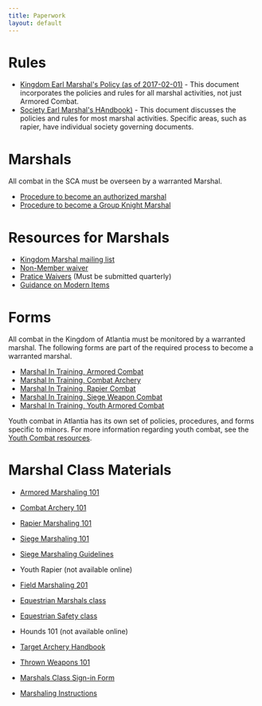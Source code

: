 ```yaml
---
title: Paperwork
layout: default
---
```


# Rules
* [Kingdom Earl Marshal's Policy (as of 2017-02-01)](/documents/Earl-Marshal-policy-2017-02-01.pdf) - This document incorporates the policies and rules for all marshal activities, not just Armored Combat.
* [Society Earl Marshal's HAndbook)](http://www.sca.org/officers/marshal/docs/marshal_handbook.pdf) - This document discusses the policies and rules for most marshal activities.  Specific areas, such as rapier, have individual society governing documents.

# Marshals
All combat in the SCA must be overseen by a warranted Marshal.

* [Procedure to become an authorized marshal](/procedures/mit)
* [Procedure to become a Group Knight Marshal](/procedures/knight-marshal)

# Resources for Marshals
* [Kingdom Marshal mailing list](http://seahorse.atlantia.sca.org/listinfo.cgi/marshalls-atlantia.sca.org)
* [Non-Member waiver](http://www.sca.org/docs/pdf/rosterwaiver.pdf)
* [Pratice Waivers](http://atlantia.sca.org/offices/seneschal/atlantia-waiver-secretary) (Must be submitted quarterly)
* [Guidance on Modern Items](/procedures/modern)

# Forms

All combat in the Kingdom of Atlantia must be monitored by a warranted marshal.
The following forms are part of the required process to become a warranted
marshal.

* [Marshal In Training, Armored Combat](/documents/forms/mit/armored.pdf)
* [Marshal In Training, Combat Archery](/documents/forms/mit/ca.pdf)
* [Marshal In Training, Rapier Combat](/documents/forms/mit/rapier.pdf)
* [Marshal In Training, Siege Weapon Combat](/documents/forms/mit/siege.pdf)
* [Marshal In Training, Youth Armored Combat](/documents/forms/mit/yc-armored.pdf)

Youth combat in Atlantia has its own set of policies, procedures, and forms specific to minors.  For more information regarding youth combat, see the [Youth Combat resources](/youth-combat/).

# Marshal Class Materials

* [Armored Marshaling 101](/documents/training/armored-marshal-101-06-2015.docx)
* [Combat Archery 101](/documents/training/combat-archery-training-101.pdf)
* [Rapier Marshaling 101](/documents/training/rapier-marshal-101-06-2015.docx)
* [Siege Marshaling 101](/documents/training/Siege-101_Outline.pdf)
* [Siege Marshaling Guidelines](/documents/training/SiegeGuidelines.pdf)
* Youth Rapier (not available online)
* [Field Marshaling 201](/documents/training/field-marshal-class.pdf)

* [Equestrian Marshals class](/training/equestrian-marshal)
* [Equestrian Safety class](/training/equestrian-safety)
* Hounds 101 (not available online)
* [Target Archery Handbook](http://archery.atlantia.sca.org/images/Atlantia_Target_Archery_Handbook_2-0.pdf)
* [Thrown Weapons 101](/documents/training/ThrownWeaponsMarshal101.pdf)
* [Marshals Class Sign-in Form](/documents/forms/marshal-class-roster.pdf)
* [Marshaling Instructions](/documents/training/Marshaling_Instructions.pdf)
